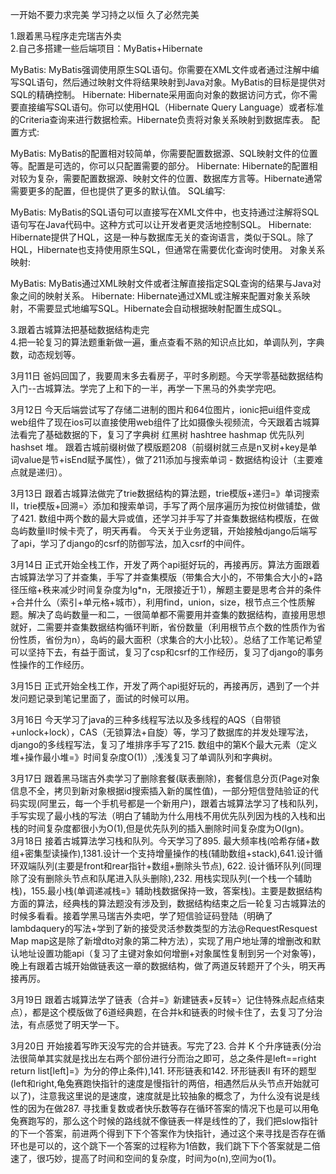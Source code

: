 一开始不要力求完美 学习持之以恒 久了必然完美          

1.跟着黑马程序走完瑞吉外卖          
2.自己多搭建一些后端项目：MyBatis+Hibernate                    

MyBatis: MyBatis强调使用原生SQL语句。你需要在XML文件或者通过注解中编写SQL语句，然后通过映射文件将结果映射到Java对象。MyBatis的目标是提供对SQL的精确控制。
Hibernate: Hibernate采用面向对象的数据访问方式，你不需要直接编写SQL语句。你可以使用HQL（Hibernate Query Language）或者标准的Criteria查询来进行数据检索。Hibernate负责将对象关系映射到数据库表。
配置方式:

MyBatis: MyBatis的配置相对较简单，你需要配置数据源、SQL映射文件的位置等。配置是可选的，你可以只配置需要的部分。
Hibernate: Hibernate的配置相对较为复杂，需要配置数据源、映射文件的位置、数据库方言等。Hibernate通常需要更多的配置，但也提供了更多的默认值。
SQL编写:

MyBatis: MyBatis的SQL语句可以直接写在XML文件中，也支持通过注解将SQL语句写在Java代码中。这种方式可以让开发者更灵活地控制SQL。
Hibernate: Hibernate提供了HQL，这是一种与数据库无关的查询语言，类似于SQL。除了HQL，Hibernate也支持使用原生SQL，但通常在需要优化查询时使用。
对象关系映射:

MyBatis: MyBatis通过XML映射文件或者注解直接指定SQL查询的结果与Java对象之间的映射关系。
Hibernate: Hibernate通过XML或注解来配置对象关系映射，不需要显式地编写SQL。Hibernate会自动根据映射配置生成SQL。          

3.跟着古城算法把基础数据结构走完          
4.把一轮复习的算法题重新做一遍，重点查看不熟的知识点比如，单调队列，字典数，动态规划等。     

3月11日 爸妈回国了，我要周末多去看房子，平时多刷题。今天学零基础数据结构入门--古城算法。学完了上和下的一半，再学一下黑马的外卖学完吧。          

3月12日 今天后端尝试写了存储二进制的图片和64位图片，ionic把ui组件变成web组件了现在ios可以直接使用web组件了比如摄像头视频流，今天跟着古城算法看完了基础数据的下，复习了字典树 红黑树 hashtree hashmap 优先队列 hashset 堆。 跟着古城前缀树做了模版题208（前缀树就三点是n叉树+key是单词value是节+isEnd赋予属性），做了211添加与搜索单词 - 数据结构设计（主要难点就是递归）。          

3月13日 跟着古城算法做完了trie数据结构的算法题，trie模版+递归=》单词搜索II，trie模版+回溯=〉添加和搜索单词，手写了两个层序遍历为按位树做铺垫，做了421. 数组中两个数的最大异或值，还学习并手写了并查集数据结构模版，在做岛屿数量II时候卡壳了，明天再看。 今天关于业务逻辑，开始接触django后端写了api，学习了django的csrf的防御写法，加入csrf的中间件。   

3月14日 正式开始全栈工作，开发了两个api挺好玩的，再接再厉。算法方面跟着古城算法学习了并查集，手写了并查集模版（带集合大小的，不带集合大小的+路径压缩+秩来减少时间复杂度为lg*n，无限接近于1），解题主要是思考合并的条件+合并什么（索引+单元格+城市），利用find，union，size，根节点三个性质解题。解决了岛屿数量一和二，一很简单都不需要用并查集的数据结构，直接用思想就好，二需要并查集数据结构循环判断，省份数量（利用根节点个数的性质作为省份性质，省份为n），岛屿的最大面积（求集合的大小比较）。总结了工作笔记希望可以坚持下去，有益于面试，复习了csp和csrf的工作经历，复习了django的事务性操作的工作经历。             

3月15日 正式开始全栈工作，开发了两个api挺好玩的，再接再厉，遇到了一个并发问题记录到笔记里面了，面试的时候可以用。 

3月16日 今天学习了java的三种多线程写法以及多线程的AQS（自带锁+unlock+lock），CAS（无锁算法+自旋）等，学习了数据库的并发处理写法，django的多线程写法，复习了堆排序手写了215. 数组中的第K个最大元素（定义堆+操作最小堆=》时间复杂度O(1)）,浅浅复习了单调队列和字典树。         

3月17日 跟着黑马瑞吉外卖学习了删除套餐(联表删除)，套餐信息分页(Page对象信息不全，拷贝到新对象根据id搜索插入新的属性值)，一部分短信登陆验证的代码实现(阿里云，每一个手机号都是一个新用户)，跟着古城算法学习了栈和队列，手写实现了最小栈的写法（明白了辅助为什么用栈不用优先队列因为栈的入栈和出栈的时间复杂度都很小为O(1),但是优先队列的插入删除时间复杂度为O(lgn)。     
3月18日 接着古城算法学习栈和队列。今天学习了895. 最大频率栈(哈希存储+数组+密集型读操作),1381.设计一个支持增量操作的栈(辅助数组+stack),641.设计循环双端队列(主要是front和rear指针+数组+删除头节点), 622. 设计循环队列(同理除了没有删除头节点和队尾进入队头删除),232. 用栈实现队列(一个栈一个辅助栈)，155.最小栈(单调递减栈=》辅助栈数据保持一致，答案栈)。主要是数据结构方面的算法，经典栈的算法题没有涉及到，数据结构结束之后一轮复习古城算法的时候多看看。接着学黑马瑞吉外卖吧，学了短信验证码登陆（明确了lambdaquery的写法+学到了新的接受灵活参数类型的方法@RequestResquest Map map这是除了新增dto对象的第二种方法），实现了用户地址薄的增删改和默认地址设置功能api（复习了主键对象如何增删+对象属性复制到另一个对象等)，晚上有跟着古城开始做链表这一章的数据结构，做了两道反转题开了个头，明天再接再厉。        

3月19日 跟着古城算法学了链表（合并=》新建链表+反转=〉记住特殊点起点结束点），都是这个模版做了6道经典题，在合并k和链表的时候卡住了，去复习了分治法，有点感觉了明天学一下。    

3月20日 开始接着写昨天没写完的合并链表。写完了23. 合并 K 个升序链表(分治法很简单其实就是找出左右两个部份进行分而治之即可，总之条件是left==right return list[left]=》为分的停止条件),141. 环形链表和142. 环形链表II 有环的题型(left和right,龟兔赛跑快指针的速度是慢指针的两倍，相遇然后从头节点开始就可以了)，注意我这里说的是速度，速度就是比较抽象的概念了，为什么没有说是线性的因为在做287. 寻找重复数或者快乐数等存在循环答案的情况下也是可以用龟兔赛跑写的，那么这个时候的路线就不像链表一样是线性的了，我们把slow指针的下一个答案，前进两个得到下下个答案作为快指针，通过这个来寻找是否存在循环也是可以的，这个跳下一个答案的过程称为1倍数，我们跳下下个答案就是二倍速了，很巧妙，提高了时间和空间的复杂度，时间为o(n),空间为o(1)。                 
